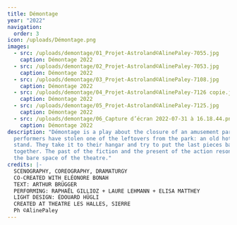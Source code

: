 ```yaml
---
title: Démontage
year: "2022"
navigation:
  order: 3
icon: /uploads/Démontage.png
images:
  - src: /uploads/demontage/01_Projet-Astroland©AlinePaley-7055.jpg
    caption: Démontage 2022
  - src: /uploads/demontage/02_Projet-Astroland©AlinePaley-7053.jpg
    caption: Démontage 2022
  - src: /uploads/demontage/03_Projet-Astroland©AlinePaley-7108.jpg
    caption: Démontage 2022
  - src: /uploads/demontage/04_Projet-Astroland©AlinePaley-7126 copie.jpg
    caption: Démontage 2022
  - src: /uploads/demontage/05_Projet-Astroland©AlinePaley-7125.jpg
    caption: Démontage 2022
  - src: /uploads/demontage/06_Capture d’écran 2022-07-31 à 16.18.44.png
    caption: Démontage 2022
description: "Démontage is a play about the closure of an amusement park. The
  performers have stolen one of the leftovers from the park: an old hot dog
  stand. They take it to their hangar and try to put the last pieces back
  together. The past of the fiction and the present of the action resonate in
  the bare space of the theatre."
credits: |-
  SCENOGRAPHY, COREOGRAPHY, DRAMATURGY
  CO-CREATED WITH ELÉONORE BONAH
  TEXT: ARTHUR BRÜGGER
  PERFORMING: RAPHAËL GILLIOZ + LAURE LEHMANN + ELISA MATTHEY
  LIGHT DESIGN: ÉDOUARD HÜGLI
  CREATED AT THEATRE LES HALLES, SIERRE
  Ph ©AlinePaley
---
```

